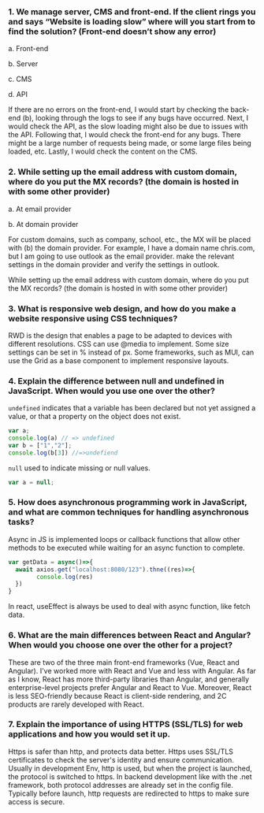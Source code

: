 ### 1. We manage server, CMS and front-end. If the client rings you and says “Website is loading slow” where will you start from to find the solution? (Front-end doesn’t show any error)

a.    Front-end

b.    Server

c.    CMS

d.    API

If there are no errors on the front-end, I would start by checking the back-end (b), looking through the logs to see if any bugs have occurred. Next, I would check the API, as the slow loading might also be due to issues with the API. Following that, I would check the front-end for any bugs. There might be a large number of requests being made, or some large files being loaded, etc. Lastly, I would check the content on the CMS.

### 2. While setting up the email address with custom domain, where do you put the MX records? (the domain is hosted in with some other provider)

a.    At email provider

b.    At domain provider

For custom domains, such as company, school, etc., the MX will be placed with (b) the domain provider. For example, I have a domain name chris.com, but I am going to use outlook as the email provider. make the relevant settings in the domain provider and verify the settings in outlook.

While setting up the email address with custom domain, where do you put the MX records? (the domain is hosted in with some other provider)

### 3. What is responsive web design, and how do you make a website responsive using CSS techniques?

RWD is the design that enables a page to be adapted to devices with different resolutions. CSS can use @media to implement. Some size settings can be set in % instead of px. Some frameworks, such as MUI, can use the Grid as a base component to implement responsive layouts.

### 4. Explain the difference between null and undefined in JavaScript. When would you use one over the other?

`undefined` indicates that a variable has been declared but not yet assigned a value, or that a property on the object does not exist.

```js
var a;
console.log(a) // => undefined
var b = ["1","2"];
console.log(b[3]) //=>undefiend
```

`null` used to indicate missing or null values.

```js
var a = null; 
```

### 5. How does asynchronous programming work in JavaScript, and what are common techniques for handling asynchronous tasks?

Async in JS is implemented loops or callback functions that allow other methods to be executed while waiting for an async function to complete.

```js
var getData = async()=>{
  await axios.get("localhost:8080/123").thne((res)=>{
    	console.log(res)
  })
}
```

In react, useEffect is always be used to deal with async function, like fetch data.

### 6. What are the main differences between React and Angular? When would you choose one over the other for a project?

These are two of the three main front-end frameworks (Vue, React and Angular). I've worked more with React and Vue and less with Angular. As far as I know, React has more third-party libraries than Angular, and generally enterprise-level projects prefer Angular and React to Vue. Moreover, React is less SEO-friendly because React is client-side rendering, and 2C products are rarely developed with React.

### 7.  Explain the importance of using HTTPS (SSL/TLS) for web applications and how you would set it up.

Https is safer than http, and protects data better. Https uses SSL/TLS certificates to check the server's identity and ensure communication. Usually in development Env, http is used, but when the project is launched, the protocol is switched to https. In backend development like with the .net framework, both protocol addresses are already set in the config file. Typically before launch, http requests are redirected to https to make sure access is secure.



